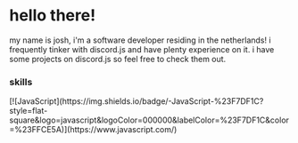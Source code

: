 <h1>hello there!</h1>
<p>my name is josh, i'm a software developer residing in the netherlands! i frequently tinker with discord.js and have plenty experience on it. i have some projects on discord.js so feel free to check them out.</p>
<h3>skills</h3>
<p>[![JavaScript](https://img.shields.io/badge/-JavaScript-%23F7DF1C?style=flat-square&logo=javascript&logoColor=000000&labelColor=%23F7DF1C&color=%23FFCE5A)](https://www.javascript.com/)</p>
